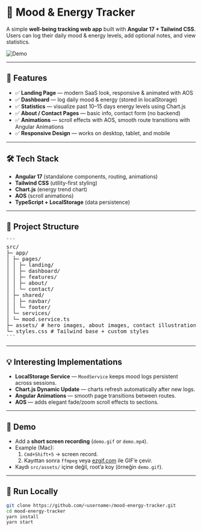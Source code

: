 # 🌟 Mood & Energy Tracker

A simple **well-being tracking web app** built with **Angular 17 + Tailwind CSS**.  
Users can log their daily mood & energy levels, add optional notes, and view statistics.

![Demo](demo.gif)

---

## 🚀 Features

- ✅ **Landing Page** — modern SaaS look, responsive & animated with AOS  
- ✅ **Dashboard** — log daily mood & energy (stored in localStorage)  
- ✅ **Statistics** — visualize past 10–15 days energy levels using Chart.js  
- ✅ **About / Contact Pages** — basic info, contact form (no backend)  
- ✅ **Animations** — scroll effects with AOS, smooth route transitions with Angular Animations  
- ✅ **Responsive Design** — works on desktop, tablet, and mobile

---

## 🛠️ Tech Stack

- **Angular 17** (standalone components, routing, animations)
- **Tailwind CSS** (utility-first styling)
- **Chart.js** (energy trend chart)
- **AOS** (scroll animations)
- **TypeScript + LocalStorage** (data persistence)

---

## 📂 Project Structure
<pre>```
src/
├─ app/
│ ├─ pages/
│ │ ├─ landing/
│ │ ├─ dashboard/
│ │ ├─ features/
│ │ ├─ about/
│ │ └─ contact/
│ ├─ shared/
│ │ ├─ navbar/
│ │ └─ footer/
│ └─ services/
│ └─ mood.service.ts
├─ assets/ # hero images, about images, contact illustration
└─ styles.css # Tailwind base + custom styles 
``` </pre>


---

## 💡 Interesting Implementations

- **LocalStorage Service** — `MoodService` keeps mood logs persistent across sessions.
- **Chart.js Dynamic Update** — charts refresh automatically after new logs.
- **Angular Animations** — smooth page transitions between routes.
- **AOS** — adds elegant fade/zoom scroll effects to sections.

---

## 🎥 Demo

- Add a **short screen recording** (`demo.gif` or `demo.mp4`).  
- Example (Mac):  
  1. `Cmd+Shift+5` → screen record.  
  2. Kayıttan sonra `ffmpeg` veya [ezgif.com](https://ezgif.com/video-to-gif) ile GIF’e çevir.
- Kaydı `src/assets/` içine değil, root’a koy (örneğin `demo.gif`).

---

## 🚀 Run Locally

```bash
git clone https://github.com/<username>/mood-energy-tracker.git
cd mood-energy-tracker
yarn install
yarn start

